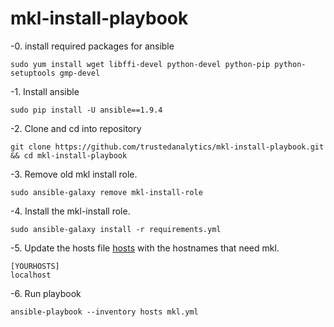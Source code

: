 # mkl-install-playbook

-0. install required packages for ansible
```
sudo yum install wget libffi-devel python-devel python-pip python-setuptools gmp-devel
```

-1. Install ansible
```
sudo pip install -U ansible==1.9.4
```

-2. Clone and cd into repository
```
git clone https://github.com/trustedanalytics/mkl-install-playbook.git && cd mkl-install-playbook
```

-3. Remove old mkl install role.
```
sudo ansible-galaxy remove mkl-install-role
```

-4. Install the mkl-install role.

```
sudo ansible-galaxy install -r requirements.yml
```

-5. Update the hosts file [hosts](hosts) with the hostnames that need mkl.
```
[YOURHOSTS]
localhost
```

-6. Run playbook
```
ansible-playbook --inventory hosts mkl.yml
```
